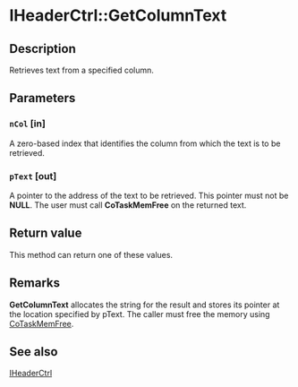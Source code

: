 # IHeaderCtrl::GetColumnText

## Description

Retrieves text from a specified column.

## Parameters

### `nCol` [in]

A zero-based index that identifies the column from which the text is to be retrieved.

### `pText` [out]

A pointer to the address of the text to be retrieved. This pointer must not be **NULL**. The user must call
**CoTaskMemFree** on the returned text.

## Return value

This method can return one of these values.

## Remarks

**GetColumnText** allocates the string for the result and stores its pointer at the location specified by pText. The caller must free the memory using
[CoTaskMemFree](https://learn.microsoft.com/windows/desktop/api/combaseapi/nf-combaseapi-cotaskmemfree).

## See also

[IHeaderCtrl](https://learn.microsoft.com/windows/desktop/api/mmc/nn-mmc-iheaderctrl)